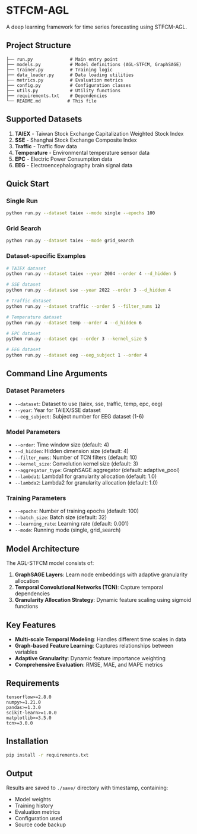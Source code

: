 # STFCM-AGL

A deep learning framework for time series forecasting using STFCM-AGL.

## Project Structure

```
├── run.py              # Main entry point
├── models.py           # Model definitions (AGL-STFCM, GraphSAGE)
├── trainer.py          # Training logic
├── data_loader.py      # Data loading utilities
├── metrics.py          # Evaluation metrics
├── config.py           # Configuration classes
├── utils.py            # Utility functions
├── requirements.txt    # Dependencies
└── README.md          # This file
```

## Supported Datasets

1. **TAIEX** - Taiwan Stock Exchange Capitalization Weighted Stock Index
2. **SSE** - Shanghai Stock Exchange Composite Index  
3. **Traffic** - Traffic flow data
4. **Temperature** - Environmental temperature sensor data
5. **EPC** - Electric Power Consumption data
6. **EEG** - Electroencephalography brain signal data

## Quick Start

### Single Run
```bash
python run.py --dataset taiex --mode single --epochs 100
```

### Grid Search
```bash
python run.py --dataset taiex --mode grid_search
```

### Dataset-specific Examples

```bash
# TAIEX dataset
python run.py --dataset taiex --year 2004 --order 4 --d_hidden 5

# SSE dataset  
python run.py --dataset sse --year 2022 --order 3 --d_hidden 4

# Traffic dataset
python run.py --dataset traffic --order 5 --filter_nums 12

# Temperature dataset
python run.py --dataset temp --order 4 --d_hidden 6

# EPC dataset
python run.py --dataset epc --order 3 --kernel_size 5

# EEG dataset
python run.py --dataset eeg --eeg_subject 1 --order 4
```

## Command Line Arguments

### Dataset Parameters
- `--dataset`: Dataset to use (taiex, sse, traffic, temp, epc, eeg)
- `--year`: Year for TAIEX/SSE dataset
- `--eeg_subject`: Subject number for EEG dataset (1-6)

### Model Parameters  
- `--order`: Time window size (default: 4)
- `--d_hidden`: Hidden dimension size (default: 4)
- `--filter_nums`: Number of TCN filters (default: 10)
- `--kernel_size`: Convolution kernel size (default: 3)
- `--aggregator_type`: GraphSAGE aggregator (default: adaptive_pool)
- `--lambda1`: Lambda1 for granularity allocation (default: 1.0)
- `--lambda2`: Lambda2 for granularity allocation (default: 1.0)

### Training Parameters
- `--epochs`: Number of training epochs (default: 100)
- `--batch_size`: Batch size (default: 32)
- `--learning_rate`: Learning rate (default: 0.001)
- `--mode`: Running mode (single, grid_search)

## Model Architecture

The AGL-STFCM model consists of:

1. **GraphSAGE Layers**: Learn node embeddings with adaptive granularity allocation
2. **Temporal Convolutional Networks (TCN)**: Capture temporal dependencies
3. **Granularity Allocation Strategy**: Dynamic feature scaling using sigmoid functions

## Key Features

- **Multi-scale Temporal Modeling**: Handles different time scales in data
- **Graph-based Feature Learning**: Captures relationships between variables
- **Adaptive Granularity**: Dynamic feature importance weighting
- **Comprehensive Evaluation**: RMSE, MAE, and MAPE metrics

## Requirements

```
tensorflow>=2.8.0
numpy>=1.21.0
pandas>=1.3.0
scikit-learn>=1.0.0
matplotlib>=3.5.0
tcn>=3.0.0
```

## Installation

```bash
pip install -r requirements.txt
```

## Output

Results are saved to `./save/` directory with timestamp, containing:
- Model weights
- Training history
- Evaluation metrics
- Configuration used
- Source code backup

